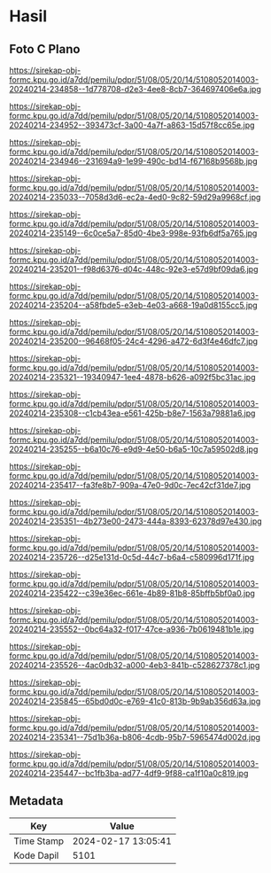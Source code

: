 # Hasil

## Foto C Plano

https://sirekap-obj-formc.kpu.go.id/a7dd/pemilu/pdpr/51/08/05/20/14/5108052014003-20240214-234858--1d778708-d2e3-4ee8-8cb7-364697406e6a.jpg

https://sirekap-obj-formc.kpu.go.id/a7dd/pemilu/pdpr/51/08/05/20/14/5108052014003-20240214-234952--393473cf-3a00-4a7f-a863-15d57f8cc65e.jpg

https://sirekap-obj-formc.kpu.go.id/a7dd/pemilu/pdpr/51/08/05/20/14/5108052014003-20240214-234946--231694a9-1e99-490c-bd14-f67168b9568b.jpg

https://sirekap-obj-formc.kpu.go.id/a7dd/pemilu/pdpr/51/08/05/20/14/5108052014003-20240214-235033--7058d3d6-ec2a-4ed0-9c82-59d29a9968cf.jpg

https://sirekap-obj-formc.kpu.go.id/a7dd/pemilu/pdpr/51/08/05/20/14/5108052014003-20240214-235149--6c0ce5a7-85d0-4be3-998e-93fb6df5a765.jpg

https://sirekap-obj-formc.kpu.go.id/a7dd/pemilu/pdpr/51/08/05/20/14/5108052014003-20240214-235201--f98d6376-d04c-448c-92e3-e57d9bf09da6.jpg

https://sirekap-obj-formc.kpu.go.id/a7dd/pemilu/pdpr/51/08/05/20/14/5108052014003-20240214-235204--a58fbde5-e3eb-4e03-a668-19a0d8155cc5.jpg

https://sirekap-obj-formc.kpu.go.id/a7dd/pemilu/pdpr/51/08/05/20/14/5108052014003-20240214-235200--96468f05-24c4-4296-a472-6d3f4e46dfc7.jpg

https://sirekap-obj-formc.kpu.go.id/a7dd/pemilu/pdpr/51/08/05/20/14/5108052014003-20240214-235321--19340947-1ee4-4878-b626-a092f5bc31ac.jpg

https://sirekap-obj-formc.kpu.go.id/a7dd/pemilu/pdpr/51/08/05/20/14/5108052014003-20240214-235308--c1cb43ea-e561-425b-b8e7-1563a79881a6.jpg

https://sirekap-obj-formc.kpu.go.id/a7dd/pemilu/pdpr/51/08/05/20/14/5108052014003-20240214-235255--b6a10c76-e9d9-4e50-b6a5-10c7a59502d8.jpg

https://sirekap-obj-formc.kpu.go.id/a7dd/pemilu/pdpr/51/08/05/20/14/5108052014003-20240214-235417--fa3fe8b7-909a-47e0-9d0c-7ec42cf31de7.jpg

https://sirekap-obj-formc.kpu.go.id/a7dd/pemilu/pdpr/51/08/05/20/14/5108052014003-20240214-235351--4b273e00-2473-444a-8393-62378d97e430.jpg

https://sirekap-obj-formc.kpu.go.id/a7dd/pemilu/pdpr/51/08/05/20/14/5108052014003-20240214-235726--d25e131d-0c5d-44c7-b6a4-c580996d171f.jpg

https://sirekap-obj-formc.kpu.go.id/a7dd/pemilu/pdpr/51/08/05/20/14/5108052014003-20240214-235422--c39e36ec-661e-4b89-81b8-85bffb5bf0a0.jpg

https://sirekap-obj-formc.kpu.go.id/a7dd/pemilu/pdpr/51/08/05/20/14/5108052014003-20240214-235552--0bc64a32-f017-47ce-a936-7b0619481b1e.jpg

https://sirekap-obj-formc.kpu.go.id/a7dd/pemilu/pdpr/51/08/05/20/14/5108052014003-20240214-235526--4ac0db32-a000-4eb3-841b-c528627378c1.jpg

https://sirekap-obj-formc.kpu.go.id/a7dd/pemilu/pdpr/51/08/05/20/14/5108052014003-20240214-235845--65bd0d0c-e769-41c0-813b-9b9ab356d63a.jpg

https://sirekap-obj-formc.kpu.go.id/a7dd/pemilu/pdpr/51/08/05/20/14/5108052014003-20240214-235341--75d1b36a-b806-4cdb-95b7-5965474d002d.jpg

https://sirekap-obj-formc.kpu.go.id/a7dd/pemilu/pdpr/51/08/05/20/14/5108052014003-20240214-235447--bc1fb3ba-ad77-4df9-9f88-ca1f10a0c819.jpg


## Metadata

| Key        | Value               |
| ---------- | ------------------- |
| Time Stamp | 2024-02-17 13:05:41 |
| Kode Dapil | 5101                |



